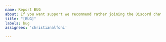 ```yaml
---
name: Report BUG
about: If you want support we recommend rather joining the Discord chat: https://discord.gg/CdpmRhQ
title: "[BUG]"
labels: bug
assignees: 'christianalfoni'

---
```

